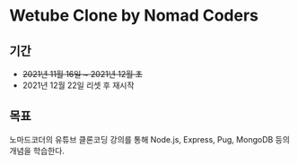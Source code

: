 # Wetube Clone by Nomad Coders

## 기간

- ~~2021년 11월 16일 ~ 2021년 12월 초~~
- 2021년 12월 22일 리셋 후 재시작

## 목표

노마드코더의 유튜브 클론코딩 강의를 통해 Node.js, Express, Pug, MongoDB 등의 개념을 학습한다.
